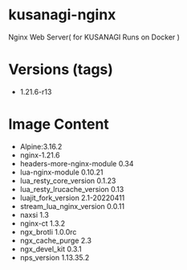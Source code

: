 # kusanagi-nginx

Nginx Web Server( for KUSANAGI Runs on Docker )

# Versions (tags)

- 1.21.6-r13

# Image Content

- Alpine:3.16.2
- nginx-1.21.6
- headers-more-nginx-module 0.34
- lua-nginx-module 0.10.21
- lua_resty_core_version 0.1.23
- lua_resty_lrucache_version 0.13
- luajit_fork_version 2.1-20220411
- stream_lua_nginx_version 0.0.11
- naxsi 1.3
- nginx-ct 1.3.2
- ngx_brotli 1.0.0rc
- ngx_cache_purge 2.3
- ngx_devel_kit 0.3.1
- nps_version 1.13.35.2

